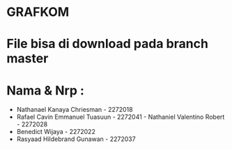 # GRAFKOM
# File bisa di download pada branch master
# Nama & Nrp :
- Nathanael Kanaya Chriesman - 2272018
- Rafael Cavin Emmanuel Tuasuun - 2272041
- Nathaniel Valentino Robert - 2272028
- Benedict Wijaya - 2272022
- Rasyaad Hildebrand Gunawan - 2272037
